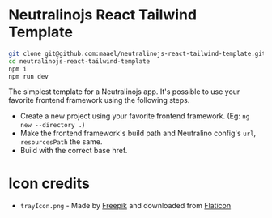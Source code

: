 # Neutralinojs React Tailwind Template
```sh
git clone git@github.com:maael/neutralinojs-react-tailwind-template.git
cd neutralinojs-react-tailwind-template
npm i
npm run dev
```

The simplest template for a Neutralinojs app. It's possible to use your favorite frontend framework using the following steps.

- Create a new project using your favorite frontend framework. (Eg: `ng new --directory .`)
- Make the frontend framework's build path and Neutralino config's `url`, `resourcesPath` the same.
- Build with the correct base href.

# Icon credits

- `trayIcon.png` - Made by [Freepik](https://www.freepik.com) and downloaded from [Flaticon](https://www.flaticon.com)

